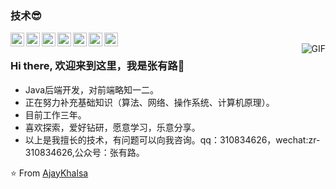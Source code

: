 ### 技术😎
<img align="left" alt="zcr's tech" width="22px" src="https://cdn.jsdelivr.net/npm/simple-icons@latest/icons/java.svg" />
<img align="left" alt="zcr's tech" width="22px" src="https://cdn.jsdelivr.net/npm/simple-icons@latest/icons/spring.svg" />
<img align="left" alt="zcr's tech" width="22px" src="https://cdn.jsdelivr.net/npm/simple-icons@latest/icons/oracle.svg" />
<img align="left" alt="zcr's tech" width="22px" src="https://cdn.jsdelivr.net/npm/simple-icons@latest/icons/mysql.svg" />
<img align="left" alt="zcr's tech" width="22px" src="https://cdn.jsdelivr.net/npm/simple-icons@latest/icons/html5.svg" />
<img align="left" alt="zcr's tech" width="22px" src="https://cdn.jsdelivr.net/npm/simple-icons@latest/icons/css3.svg" />
<img align="left" alt="zcr's tech" width="22px" src="https://cdn.jsdelivr.net/npm/simple-icons@latest/icons/javascript.svg" />
<br />
<img align="right" alt="GIF" src="http://coderzcr.gitee.io/sensor-java-picture/pictures/zcrprofile.gif" />

### Hi there, 欢迎来到这里，我是张有路👋
- Java后端开发，对前端略知一二。
- 正在努力补充基础知识（算法、网络、操作系统、计算机原理）。
- 目前工作三年。
- 喜欢探索，爱好钻研，愿意学习，乐意分享。
- 以上是我擅长的技术，有问题可以向我咨询。qq：310834626，wechat:zr-310834626,公众号：张有路。

⭐️ From [AjayKhalsa](https://github.com/AjayKhalsa)
